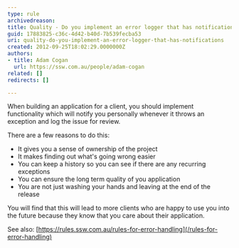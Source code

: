```yaml
---
type: rule
archivedreason: 
title: Quality - Do you implement an error logger that has notifications?
guid: 17883825-c36c-4d42-b40d-7b539fecba53
uri: quality-do-you-implement-an-error-logger-that-has-notifications
created: 2012-09-25T18:02:29.0000000Z
authors:
- title: Adam Cogan
  url: https://ssw.com.au/people/adam-cogan
related: []
redirects: []

---
```


When building an application for a client, you should implement functionality which                     will notify you personally whenever it throws an exception and log the issue for                     review.

<!--endintro-->

There are a few reasons to do this:

* It gives you a sense of ownership of the project
* It makes finding out what's going wrong easier
* You can keep a history so you can see if there are any recurring exceptions
* You can ensure the long term quality of you application
* You are not just washing your hands and leaving at the end of the release


You will find that this will lead to more clients who are happy to use you into                     the future because they know that you care about their application.

See also: [https://rules.ssw.com.au/rules-for-error-handling](/rules-for-error-handling)
